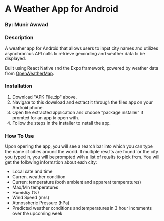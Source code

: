 # A Weather App for Android
### By: Munir Awwad

### Description
A weather app for Android that allows users to input city names and utilizes asynchronous API calls to retrieve geocoding and weather data to be displayed. 

Built using React Native and the Expo framework, powered by weather data from [OpenWeatherMap](https://openweathermap.org/).

### Installation

 1) Download "APK File.zip" above.
 2) Navigate to this download and extract it through the files app on your Android phone. 
 3) Open the extracted application and choose "package installer" if promted for an app to open with.
 4) Follow the steps in the installer to install the app.

### How To Use

Upon opening the app, you will see a search bar into which you can type the name of cities around the world. If multiple results are found for the city you typed in, you will be prompted with a list of reuslts to pick from. You will get the following information about each city:

- Local date and time
- Current weather condition
- Current temperature (both ambient and apparent temperatures)
- Max/Min temperatures 
- Humidity (%)
- Wind Speed (m/s)
- Atmospheric Pressure (hPa)
- Predicted weather conditions and temperatures in 3 hour increments over the upcoming week
